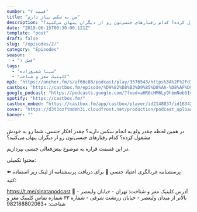 ```yaml
---
number: "قسمت ۲"
title: "من به سکس نیاز دارم"
description: "در همین لحظه چقدر ولع به انجام سکس دارید؟ چقدر افکار جنسی، شما رو به خودش مشغول کرده؟ کدام رفتارهای جنسی‌تون رو از دیگران پنهان می‌کنید؟"
date: "2019-06-15T00:30:00.121Z"
template: "post"
draft: false
slug: "/episodes/2/"
category: "Episodes"
season:
  - "فصل ۱"
tags:
  - "سینا شفیع‌زاده"
  - "کلینیک مغز و شناخت"
mp3: "https://anchor.fm/s/af66c88/podcast/play/3576543/https%3A%2F%2Fd3ctxlq1ktw2nl.cloudfront.net%2Fproduction%2F2019-5-15%2F17018069-44100-1-cbd3abf49195f.mp3"
castbox: "https://castbox.fm/episode/%D9%82%D8%B3%D9%85%D8%AA-%D8%AF%D9%88%3A-%D9%85%D9%86-%D8%A8%D9%87-%D8%B3%DA%A9%D8%B3-%D9%86%DB%8C%D8%A7%D8%B2-%D8%AF%D8%A7%D8%B1%D9%85-id2148037-id163425521"
google_podcast: "https://podcasts.google.com/?feed=aHR0cHM6Ly9hbmNob3IuZm0vcy9hZjY2Yzg4L3BvZGNhc3QvcnNz&episode=Mjg5ZDg5ZGItYzYwNy01ODhiLThiNTktMWM1Y2Y0ZjVjZWFh"
spotify: "https://castbox.fm/"
castbox_embed: "https://castbox.fm/app/castbox/player/id2148037/id163425521?v=8.3.0&autoplay=0"
cover: "https://d3t3ozftmdmh3i.cloudfront.net/production/podcast_uploaded_episode/1739218/1739218-1560617335561-4e41a386d4bce.jpg"
banner: ""
---
```

در همین لحظه چقدر ولع به انجام سکس دارید؟ چقدر افکار جنسی، شما رو به خودش مشغول کرده؟ کدام رفتارهای جنسی‌تون رو از دیگران پنهان می‌کنید؟

در این قسمت قراره به موضوع بیش‌فعالی جنسی بپردازیم.



محتوا تکمیلی:

⬅️ پرسشنامه غربالگری اعتیاد جنسی
🔔 برای دریافت پرسشنامه از لینک زیر استفاده کنید:

 https://t.me/sinatapodcast 
🏨 آدرس کلینیک مغز و شناخت:
تهران - خیابان ولیعصر - بالاتر از میدان ولیعصر - خیابان زرتشت شرقی - شماره ۳۳
شماره تماس کلینیک مغز و شناخت:
+982188802063